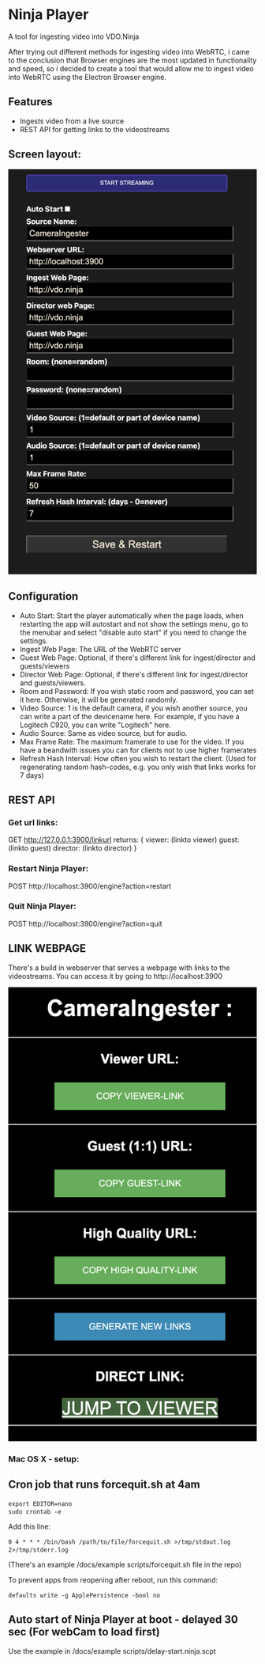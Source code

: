 # Ninja Player
A tool for ingesting video into VDO.Ninja

After trying out different methods for ingesting video into WebRTC, i came to the conclusion that Browser engines are the most updated in functionality and speed, so i decided to create a tool that would allow me to ingest video into WebRTC using the Electron Browser engine.

## Features
* Ingests video from a live source
* REST API for getting links to the videostreams


## Screen layout:
<img src='./docs/settingspage.png' width='600px' />


## Configuration
- Auto Start: Start the player automatically when the page loads, when restarting the app will autostart and not show the settings menu, go to the menubar and select "disable auto start" if you need to change the settings.
- Ingest Web Page: The URL of the WebRTC server
- Guest Web Page: Optional, if there's different link for ingest/director and guests/viewers
- Director Web Page: Optional, if there's different link for ingest/director and guests/viewers.
- Room and Password: If you wish static room and password, you can set it here. Otherwise, it will be generated randomly.
- Video Source: 1 is the default camera, if you wish another source, you can write a part of the devicename here. For example, if you have a Logitech C920, you can write "Logitech" here.
- Audio Source: Same as video source, but for audio.
- Max Frame Rate: The maximum framerate to use for the video. If you have a beandwith issues you can for clients not to use higher framerates
- Refresh Hash Interval: How often you wish to restart the client. (Used for regenerating random hash-codes, e.g. you only wish that links works for 7 days)


## REST API
### Get url links:
GET http://127.0.0.1:3900/linkurl returns:
{
    viewer: (linkto viewer)
    guest: (linkto guest)
    director: (linkto director)
}

### Restart Ninja Player:
POST http://localhost:3900/engine?action=restart

### Quit Ninja Player:
POST http://localhost:3900/engine?action=quit


## LINK WEBPAGE

There's a build in webserver that serves a webpage with links to the videostreams. You can access it by going to http://localhost:3900

<img src='./docs/getlinkpage.png' width='600px' />


### Mac OS X - setup:

## Cron job that runs forcequit.sh at 4am
```
export EDITOR=nano
sudo crontab -e
```
Add this line:
```
0 4 * * * /bin/bash /path/to/file/forcequit.sh >/tmp/stdout.log 2>/tmp/stderr.log
```
(There's an example /docs/example scripts/forcequit.sh file in the repo)

To prevent apps from reopening after reboot, run this command:
```
defaults write -g ApplePersistence -bool no
```


## Auto start of Ninja Player at boot - delayed 30 sec (For webCam to load first)
Use the example in /docs/example scripts/delay-start.ninja.scpt



